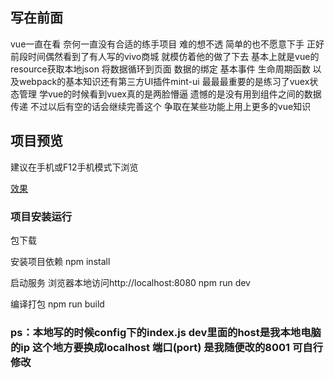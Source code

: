 ## 写在前面
  vue一直在看 奈何一直没有合适的练手项目 难的想不透 简单的也不愿意下手 正好前段时间偶然看到了有人写的vivo商城 就模仿着他的做了下去 基本上就是vue的resource获取本地json 将数据循环到页面 数据的绑定 基本事件 生命周期函数 以及webpack的基本知识还有第三方UI插件mint-ui 最最最重要的是练习了vuex状态管理 学vue的时候看到vuex真的是两脸懵逼 遗憾的是没有用到组件之间的数据传递 不过以后有空的话会继续完善这个 争取在某些功能上用上更多的vue知识
## 项目预览
建议在手机或F12手机模式下浏览

[效果](http://www.wangxjblog.top/index.html)
### 项目安装运行
包下载

安装项目依赖
npm install 

启动服务 浏览器本地访问http://localhost:8080
npm run dev

编译打包
npm run build

### ps：本地写的时候config下的index.js dev里面的host是我本地电脑的ip 这个地方要换成localhost 端口(port) 是我随便改的8001 可自行修改
